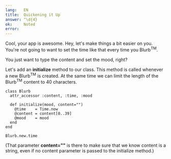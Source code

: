 ```yaml
---
lang:   EN
title:  Quickening it Up
answer: ^\d{4}
ok:     Noted
error:  
---
```


Cool, your app is awesome. Hey, let's make things a bit easier on you.
You're not going to want to set the time like that every time you Blurb<sup>TM</sup>.

You just want to type the content and set the mood, right?

Let's add an __initialize__ method to our class. This method is called whenever a new Blurb<sup>TM</sup>
is created.
At the same time we can limit the length of the Blurb<sup>TM</sup> content to 40 characters.

    class Blurb
      attr_accessor :content, :time, :mood

      def initialize(mood, content="")
        @time    = Time.now
        @content = content[0..39]
        @mood    = mood
      end
    end
    
    Blurb.new.time

(That parameter __content=""__ is there to make sure that we know content is a string,
even if no content parameter is passed to the initialize method.)
